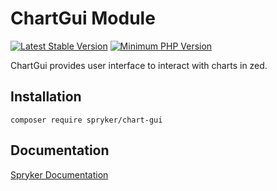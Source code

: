 # ChartGui Module
[![Latest Stable Version](https://poser.pugx.org/spryker/chart-gui/v/stable.svg)](https://packagist.org/packages/spryker/chart-gui)
[![Minimum PHP Version](https://img.shields.io/badge/php-%3E%3D%207.3-8892BF.svg)](https://php.net/)

ChartGui provides user interface to interact with charts in zed.

## Installation

```
composer require spryker/chart-gui
```

## Documentation

[Spryker Documentation](https://documentation.spryker.com/module_guide/overview.htm)
